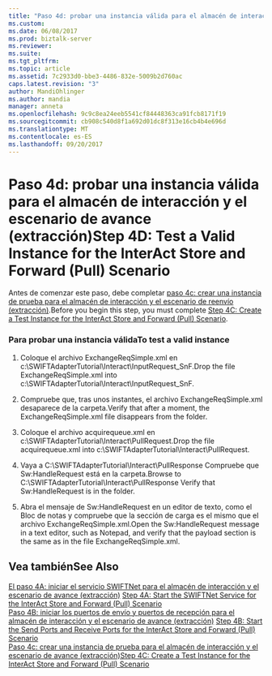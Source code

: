 ```yaml
---
title: "Paso 4d: probar una instancia válida para el almacén de interacción y el escenario de avance (extracción) | Documentos de Microsoft"
ms.custom: 
ms.date: 06/08/2017
ms.prod: biztalk-server
ms.reviewer: 
ms.suite: 
ms.tgt_pltfrm: 
ms.topic: article
ms.assetid: 7c2933d0-bbe3-4486-832e-5009b2d760ac
caps.latest.revision: "3"
author: MandiOhlinger
ms.author: mandia
manager: anneta
ms.openlocfilehash: 9c9c8ea24eeb5541cf84448363ca91fcb8171f19
ms.sourcegitcommit: cb908c540d8f1a692d01dc8f313e16cb4b4e696d
ms.translationtype: MT
ms.contentlocale: es-ES
ms.lasthandoff: 09/20/2017
---
```

# <a name="step-4d-test-a-valid-instance-for-the-interact-store-and-forward-pull-scenario"></a><span data-ttu-id="02a43-102">Paso 4d: probar una instancia válida para el almacén de interacción y el escenario de avance (extracción)</span><span class="sxs-lookup"><span data-stu-id="02a43-102">Step 4D: Test a Valid Instance for the InterAct Store and Forward (Pull) Scenario</span></span>
<span data-ttu-id="02a43-103">Antes de comenzar este paso, debe completar [paso 4c: crear una instancia de prueba para el almacén de interacción y el escenario de reenvío (extracción)](../../adapters-and-accelerators/fileact-interact/step-4c-create-a-test-instance-for-interact-store-and-forward-pull-scenario.md).</span><span class="sxs-lookup"><span data-stu-id="02a43-103">Before you begin this step, you must complete [Step 4C: Create a Test Instance for the InterAct Store and Forward (Pull) Scenario](../../adapters-and-accelerators/fileact-interact/step-4c-create-a-test-instance-for-interact-store-and-forward-pull-scenario.md).</span></span>  
  
### <a name="to-test-a-valid-instance"></a><span data-ttu-id="02a43-104">Para probar una instancia válida</span><span class="sxs-lookup"><span data-stu-id="02a43-104">To test a valid instance</span></span>  
  
1.  <span data-ttu-id="02a43-105">Coloque el archivo ExchangeReqSimple.xml en c:\SWIFTAdapterTutorial\Interact\InputRequest_SnF.</span><span class="sxs-lookup"><span data-stu-id="02a43-105">Drop the file ExchangeReqSimple.xml into c:\SWIFTAdapterTutorial\Interact\InputRequest_SnF.</span></span>  
  
2.  <span data-ttu-id="02a43-106">Compruebe que, tras unos instantes, el archivo ExchangeReqSimple.xml desaparece de la carpeta.</span><span class="sxs-lookup"><span data-stu-id="02a43-106">Verify that after a moment, the ExchangeReqSimple.xml file disappears from the folder.</span></span>  
  
3.  <span data-ttu-id="02a43-107">Coloque el archivo acquirequeue.xml en c:\SWIFTAdapterTutorial\Interact\PullRequest.</span><span class="sxs-lookup"><span data-stu-id="02a43-107">Drop the file acquirequeue.xml into c:\SWIFTAdapterTutorial\Interact\PullRequest.</span></span>  
  
4.  <span data-ttu-id="02a43-108">Vaya a C:\SWIFTAdapterTutorial\Interact\PullResponse Compruebe que Sw:HandleRequest está en la carpeta.</span><span class="sxs-lookup"><span data-stu-id="02a43-108">Browse to C:\SWIFTAdapterTutorial\Interact\PullResponse Verify that Sw:HandleRequest is in the folder.</span></span>  
  
5.  <span data-ttu-id="02a43-109">Abra el mensaje de Sw:HandleRequest en un editor de texto, como el Bloc de notas y compruebe que la sección de carga es el mismo que el archivo ExchangeReqSimple.xml.</span><span class="sxs-lookup"><span data-stu-id="02a43-109">Open the Sw:HandleRequest message in a text editor, such as Notepad, and verify that the payload section is the same as in the file ExchangeReqSimple.xml.</span></span>  
  
## <a name="see-also"></a><span data-ttu-id="02a43-110">Vea también</span><span class="sxs-lookup"><span data-stu-id="02a43-110">See Also</span></span>  
 <span data-ttu-id="02a43-111">[El paso 4A: iniciar el servicio SWIFTNet para el almacén de interacción y el escenario de avance (extracción)](../../adapters-and-accelerators/fileact-interact/step-4a-start-swiftnet-service-for-the-interact-store-and-forward-scenario.md) </span><span class="sxs-lookup"><span data-stu-id="02a43-111">[Step 4A: Start the SWIFTNet Service for the InterAct Store and Forward (Pull) Scenario](../../adapters-and-accelerators/fileact-interact/step-4a-start-swiftnet-service-for-the-interact-store-and-forward-scenario.md) </span></span>  
 <span data-ttu-id="02a43-112">[Paso 4B: iniciar los puertos de envío y puertos de recepción para el almacén de interacción y el escenario de avance (extracción)](../../adapters-and-accelerators/fileact-interact/step-4b-start-send-and-receive-ports-for-interact-store-and-forward-scenario.md) </span><span class="sxs-lookup"><span data-stu-id="02a43-112">[Step 4B: Start the Send Ports and Receive Ports for the InterAct Store and Forward (Pull) Scenario](../../adapters-and-accelerators/fileact-interact/step-4b-start-send-and-receive-ports-for-interact-store-and-forward-scenario.md) </span></span>  
 [<span data-ttu-id="02a43-113">Paso 4c: crear una instancia de prueba para el almacén de interacción y el escenario de avance (extracción)</span><span class="sxs-lookup"><span data-stu-id="02a43-113">Step 4C: Create a Test Instance for the InterAct Store and Forward (Pull) Scenario</span></span>](../../adapters-and-accelerators/fileact-interact/step-4c-create-a-test-instance-for-interact-store-and-forward-pull-scenario.md)